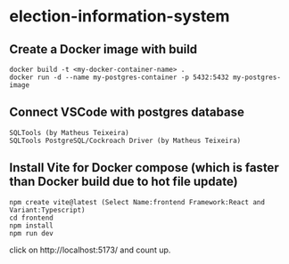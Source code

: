 # election-information-system


## Create a Docker image with build
```
docker build -t <my-docker-container-name> .
docker run -d --name my-postgres-container -p 5432:5432 my-postgres-image
```

## Connect VSCode with postgres database
```
SQLTools (by Matheus Teixeira)
SQLTools PostgreSQL/Cockroach Driver (by Matheus Teixeira)
```

## Install Vite for Docker compose (which is faster than Docker build due to hot file update)
```
npm create vite@latest (Select Name:frontend Framework:React and Variant:Typescript)
cd frontend
npm install
npm run dev
```

click on http://localhost:5173/ and count up.
